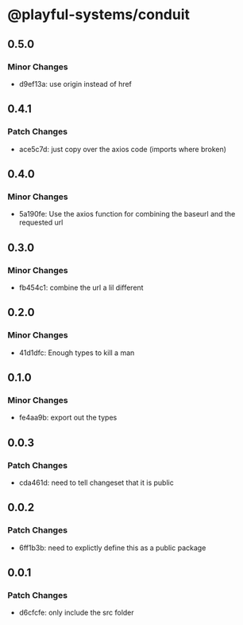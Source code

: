 # @playful-systems/conduit

## 0.5.0

### Minor Changes

- d9ef13a: use origin instead of href

## 0.4.1

### Patch Changes

- ace5c7d: just copy over the axios code (imports where broken)

## 0.4.0

### Minor Changes

- 5a190fe: Use the axios function for combining the baseurl and the requested url

## 0.3.0

### Minor Changes

- fb454c1: combine the url a lil different

## 0.2.0

### Minor Changes

- 41d1dfc: Enough types to kill a man

## 0.1.0

### Minor Changes

- fe4aa9b: export out the types

## 0.0.3

### Patch Changes

- cda461d: need to tell changeset that it is public

## 0.0.2

### Patch Changes

- 6ff1b3b: need to explictly define this as a public package

## 0.0.1

### Patch Changes

- d6cfcfe: only include the src folder
